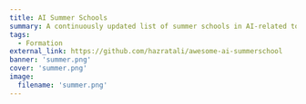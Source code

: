 ```yaml
---
title: AI Summer Schools
summary: A continuously updated list of summer schools in AI-related topics with deadline/fees information.
tags:
  - Formation
external_link: https://github.com/hazratali/awesome-ai-summerschool
banner: 'summer.png'
cover: 'summer.png'
image: 
  filename: 'summer.png' 
---
```

